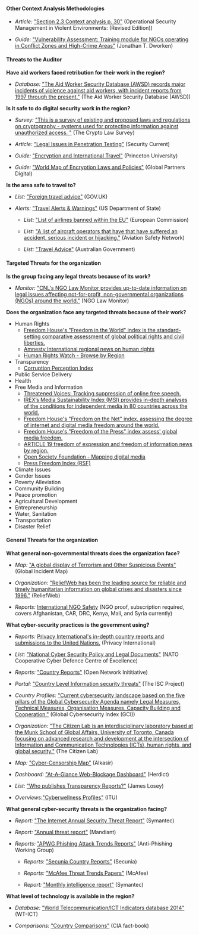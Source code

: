 
#### Other Context Analysis Methodologies

  * *Article:* ["Section 2.3 Context analysis p. 30"](http://www.odihpn.org/index.php?option=com_k2&view=item&layout=item&id=3159) (Operational Security Management in Violent Environments: (Revised Edition))
  
  * *Guide:* ["Vulnerability Assessment: Training module for NGOs operating in Conflict Zones and High-Crime Areas"](https://www.eisf.eu/wp-content/uploads/2014/09/0603-Dworken-undated-Vulnerability-assesment-training-module.pdf) (Jonathan T. Dworken)

#### Threats to the Auditor

**Have aid workers faced retribution for their work in the region?**

  * *Database:* ["The Aid Worker Security Database (AWSD) records major incidents of violence against aid workers, with incident reports from 1997 through the present."](https://aidworkersecurity.org/) (The Aid Worker Security Database (AWSD))

**Is it safe to do digital security work in the region?**

  * *Survey:* ["This is a survey of existing and proposed laws and regulations on cryptography - systems used for protecting information against unauthorized access.
"](http://www.cryptolaw.org/) (The Crypto Law Survey)

  * *Article:* ["Legal Issues in Penetration Testing"](https://securitycurrent.com/legal-issues-in-penetration-testing/) (Security Current)

  * *Guide:* ["Encryption and International Travel"](https://www.princeton.edu/itsecurity/encryption/encryption-and-internatio/) (Princeton University)

  * *Guide:* ["World Map of Encryption Laws and Policies"](https://www.gp-digital.org/national-encryption-laws-and-policies/#) (Global Partners Digital)
  
**Is the area safe to travel to?**

  * *List:* ["Foreign travel advice"](https://www.gov.uk/foreign-travel-advice) (GOV.UK)

* *Alerts:* ["Travel Alerts & Warnings"](http://www.travel.state.gov/content/passports/english/alertswarnings.html) (US Department of State)

  * *List:* ["List of airlines banned within the EU"](http://ec.europa.eu/transport/modes/air/safety/air-ban/index_en.htm) (European Commission) 

  * *List:* ["A list of aircraft operators that have that have suffered an accident, serious incident or hijacking."](http://aviation-safety.net/database/operator/) (Aviation Safety Network)

  * *List:* ["Travel Advice"](http://www.smartraveller.gov.au/) (Australian Government)

#### Targeted Threats for the organization

**Is the group facing any legal threats because of its work?**

  * *Monitor:* ["CNL's NGO Law Monitor provides up-to-date information on legal issues affecting not-for-profit, non-governmental organizations (NGOs) around the world."](http://www.icnl.org/research/monitor/) (NGO Law Monitor)

**Does the organization face any targeted threats because of their work?**

  * Human  Rights
    * [Freedom House's "Freedom in the World" index is the standard-setting comparative assessment of global political rights and civil liberties.](http://www.freedomhouse.org/report-types/freedom-world)
    * [Amnesty International regional news on human rights](https://www.amnesty.org/en/countries/)
    * [Human Rights Watch - Browse by Region](http://www.hrw.org/regions)
  * Transparency
    * [Corruption  Perception  Index](http://www.transparency.org/cpi2013/results/)
  * Public  Service  Delivery
  * Health
  * Free  Media  and  Information 
    * [Threatened Voices: Tracking suppression of online free speech.](http://threatened.globalvoicesonline.org/)
    * [IREX’s Media Sustainability Index (MSI) provides in-depth analyses of the conditions for independent media in 80 countries across the world.](http://www.irex.org/project/media-sustainability-index-msi)
    * [Freedom House's "Freedom on the Net" index, assessing the degree of internet and digital media freedom around the world.](http://www.freedomhouse.org/report-types/freedom-net)
    * [Freedom House's "Freedom of the Press" index assess' global media freedom.](http://www.freedomhouse.org/report-types/freedom-press)
    * [ARTICLE 19 freedom of expression and freedom of information news by region.](http://www.article19.org/pages/en/where-we-work.html)
    * [Open Society Foundation - Mapping digital media](http://www.opensocietyfoundations.org/projects/mapping-digital-media)
    * [Press Freedom Index (RSF)](https://en.rsf.org/press-freedom-index.html)
  * Climate  Issues
  * Gender  Issues
  * Poverty  Alleviation
  * Community  Building
  * Peace  promotion
  * Agricultural  Development
  * Entrepreneurship
  * Water,  Sanitation
  * Transportation
  * Disaster  Relief

#### General Threats for the organization

**What general non-governmental threats does the organization face?**

  * *Map:* ["A global display of Terrorism and Other Suspicious Events"](http://www.globalincidentmap.com/map.php) (Global Incident Map)

  * *Organization:* ["ReliefWeb has been the leading source for reliable and timely humanitarian information on global crises and disasters since 1996."](http://reliefweb.int/) (ReliefWeb)

  * *Reports:* [International NGO Safety](http://www.ngosafety.org/) (NGO proof, subscription required, covers Afghanistan, CAR, DRC, Kenya, Mali, and Syria currently)

**What cyber-security practices is the government using?**

  * *Reports:* [Privacy International's in-depth country reports and submissions to the United Nations.](https://www.privacyinternational.org/resources/reports) (Privacy International)

  * *List:* ["National Cyber Security Policy and Legal Documents"](http://www.ccdcoe.org/strategies-policies.html) (NATO Cooperative Cyber Defence Centre of Excellence)

  * *Reports:* ["Country Reports"](https://opennet.net/research/profiles) (Open Network Inititiative)

  * *Portal:* ["Country Level Information security threats"](https://iscproject.org/country-assessments/) (The ISC Project)

  * *Country Profiles:* ["Current cybersecurity landscape based on the five pillars of the Global Cybersecurity Agenda namely Legal Measures, Technical Measures, Organisation Measures, Capacity Building and Cooperation."](http://www.itu.int/en/ITU-D/Cybersecurity/Pages/Country_Profiles.aspx) (Global Cybersecurity Index (GCI))

  * *Organization:* ["The Citizen Lab is an interdisciplinary laboratory based at the Munk School of Global Affairs, University of Toronto, Canada focusing on advanced research and development at the intersection of Information and Communication Technologies (ICTs), human rights, and global security."](https://citizenlab.org/) (The Citizen Lab)

  * *Map:* ["Cyber-Censorship Map"](https://alkasir.com/map) (Alkasir)

  * *Dashboard:* ["At-A-Glance Web-Blockage Dashboard"](http://herdict.org/explore/indephth) (Herdict)

  * *List:* ["Who publishes Transparency Reports?"](http://jameslosey.com/post/98162645081/who-publishes-transparency-reports-here-is-an) (James Losey)

  * *Overviews:*["Cyberwellness Profiles"](http://www.itu.int/en/ITU-D/Cybersecurity/Pages/Country_Profiles.aspx) (ITU)

**What general cyber-security threats is the organization facing?**

  * *Report:* ["The Internet Annual Security Threat Report"](http://www.symantec.com/security_response/publications/threatreport.jsp) (Symantec)

  * *Report:* ["Annual threat report"](https://www.mandiant.com/resources/mandiant-reports/) (Mandiant)

* *Reports:* ["APWG Phishing Attack Trends Reports"](http://www.apwg.org/resources/apwg-reports/) (Anti-Phishing Working Group)

  * *Reports:* ["Secunia Country Reports"](https://secunia.com/resources/countryreports/) (Secunia)

  * *Reports:* ["McAfee Threat Trends Papers"](https://www.mcafee.com/us/security-awareness/threat-trends.aspx) (McAfee)

  * *Report:* ["Monthly intelligence report"](https://www.symantec.com/security_response/publications/monthlythreatreport.jsp) (Symantec)

**What level of technology is available in the region?**

  * *Database:* ["World Telecommunication/ICT Indicators database 2014"](http://www.itu.int/en/ITU-D/Statistics/Pages/publications/wtid.aspx) (WT-ICT)

  * *Comparisons:* ["Country Comparisons"](https://www.cia.gov/library/publications/the-world-factbook/) (CIA fact-book)

